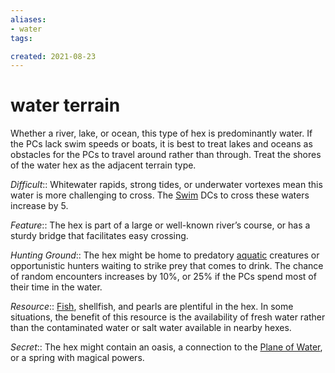 ```yaml
---
aliases:
- water
tags:

created: 2021-08-23
---
```

# water terrain

Whether a river, lake, or ocean, this type of hex is predominantly water. If the PCs lack swim speeds or boats, it is best to treat lakes and oceans as obstacles for the PCs to travel around rather than through. Treat the shores of the water hex as the adjacent terrain type.

*Difficult*:: Whitewater rapids, strong tides, or underwater vortexes mean this water is more challenging to cross. The [Swim](https://www.d20pfsrd.com/skills/swim) DCs to cross these waters increase by 5.

*Feature*:: The hex is part of a large or well-known river’s course, or has a sturdy bridge that facilitates easy crossing.

*Hunting Ground*:: The hex might be home to predatory [aquatic](https://www.d20pfsrd.com/bestiary/rules-for-monsters/creature-types#TOC-Aquatic) creatures or opportunistic hunters waiting to strike prey that comes to drink. The chance of random encounters increases by 10%, or 25% if the PCs spend most of their time in the water.

*Resource*:: [Fish](https://www.d20pfsrd.com/bestiary/monster-listings/animals/fish), shellfish, and pearls are plentiful in the hex. In some situations, the benefit of this resource is the availability of fresh water rather than the contaminated water or salt water available in nearby hexes.

*Secret*:: The hex might contain an oasis, a connection to the [Plane of Water](https://www.d20pfsrd.com/gamemastering/environment/the-planes#TOC-Plane-of-Water), or a spring with magical powers.
